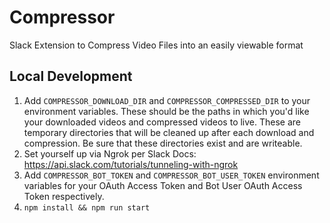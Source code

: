 # Compressor

Slack Extension to Compress Video Files into an easily viewable format

## Local Development

1. Add `COMPRESSOR_DOWNLOAD_DIR` and `COMPRESSOR_COMPRESSED_DIR` to your environment variables. These should be the paths in which you'd like your downloaded videos and compressed videos to live. These are temporary directories that will be cleaned up after each download and compression. Be sure that these directories exist and are writeable.
2. Set yourself up via Ngrok per Slack Docs: https://api.slack.com/tutorials/tunneling-with-ngrok
3. Add `COMPRESSOR_BOT_TOKEN` and `COMPRESSOR_BOT_USER_TOKEN` environment variables for your OAuth Access Token and Bot User OAuth Access Token respectively.
4. `npm install && npm run start`
